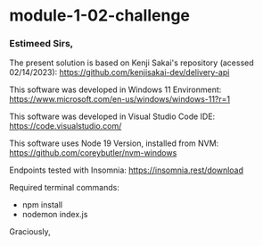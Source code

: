 # module-1-02-challenge

### Estimeed Sirs,

The present solution is based on Kenji Sakai's repository (acessed 02/14/2023):
https://github.com/kenjisakai-dev/delivery-api

This software was developed in Windows 11 Environment:
https://www.microsoft.com/en-us/windows/windows-11?r=1

This software was developed in Visual Studio Code IDE:
https://code.visualstudio.com/

This software uses Node 19 Version, installed from NVM:
https://github.com/coreybutler/nvm-windows

Endpoints tested with Insomnia:
https://insomnia.rest/download

Required terminal commands:

- npm install
- nodemon index.js

Graciously,
